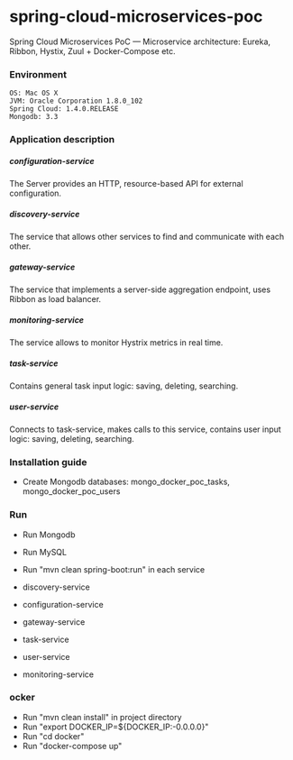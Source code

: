 # spring-cloud-microservices-poc

Spring Cloud Microservices PoC — Microservice architecture: Eureka, Ribbon, Hystix, Zuul + Docker-Compose etc.

### Environment
	OS: Mac OS X
	JVM: Oracle Corporation 1.8.0_102
	Spring Cloud: 1.4.0.RELEASE
	Mongodb: 3.3

### Application description

##### configuration-service
The Server provides an HTTP, resource-based API for external configuration.
##### discovery-service
The service that allows other services to find and communicate with each other.
##### gateway-service
The service that implements  a server-side aggregation endpoint, uses Ribbon as load balancer. 
##### monitoring-service
The service allows  to monitor Hystrix metrics in real time.
##### task-service
Contains general task input logic: saving, deleting, searching.
##### user-service
Connects to task-service, makes calls to this service, contains user input logic: saving, deleting, searching.

### Installation guide 

- Create Mongodb databases: mongo_docker_poc_tasks, mongo_docker_poc_users

### Run

- Run Mongodb
- Run MySQL
- Run "mvn clean spring-boot:run" in each service

- discovery-service
- configuration-service
- gateway-service
- task-service
- user-service
- monitoring-service

### ocker

- Run "mvn clean install" in project directory
- Run "export  DOCKER_IP=${DOCKER_IP:-0.0.0.0}"
- Run "cd docker"
- Run "docker-compose up"





